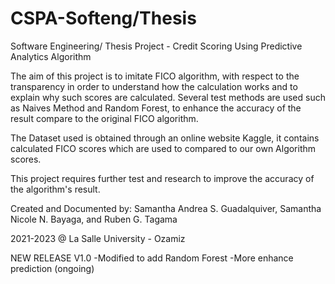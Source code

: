 # CSPA-Softeng/Thesis
Software Engineering/ Thesis Project - Credit Scoring Using Predictive Analytics Algorithm

The aim of this project is to imitate FICO algorithm, with respect to the transparency in order to understand how the calculation works and to explain why such scores are calculated.
Several test methods are used such as Naives Method and Random Forest, to enhance the accuracy of the result compare to the original FICO algorithm.

The Dataset used is obtained through an online website Kaggle, it contains calculated FICO scores which are used to compared to our own Algorithm scores.

This project requires further test and research to improve the accuracy of the algorithm's result.



Created and Documented by:
Samantha Andrea S. Guadalquiver,
Samantha Nicole N. Bayaga, and
Ruben G. Tagama

2021-2023 @ La Salle University - Ozamiz

NEW RELEASE V1.0
-Modified to add Random Forest 
-More enhance prediction (ongoing)
